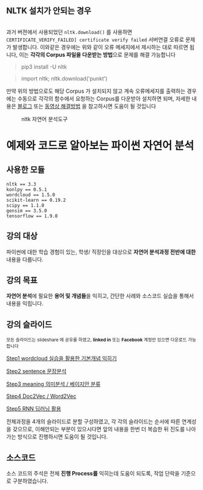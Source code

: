 
## NLTK 설치가 안되는 경우

<figure class="align-left">
  <img src="https://i.stack.imgur.com/0F2k3.png" alt="">
  <figcaption></figcaption>
</figure>

과거 버젼에서 사용되었던 `nltk.download()` 를 사용하면 `CERTIFICATE_VERIFY_FAILED] certificate verify failed` 서버연결 오류로 문제가 발생합니다. 이와같은 경우에는 위와 같이 오류 메세지에서 제시하는 대로 따르면 됩니다, 이는 **각각의 Corpus 파일을 다운받는 방법**으로 문제를 해결 가능합니다 


>  pip3 install -U nltk 

> import nltk; nltk.download('punkt')

만약 위의 방법으로도 해당 Corpus 가 설치되지 않고 계속 오류메세지를 출력하는 경우에는 수동으로 각각의 함수에서 요청하는 Corpus를 다운받아 설치하면 되며, 자세한 내용은 [블로그](http://pubdata.tistory.com/154) 또는 [동영상 해결방법](https://programmers.co.kr/learn/courses/21/lessons/946) 을 참고하시면 도움이 될 것입니다




<figure class="align-left">
  <img src="https://static1.squarespace.com/static/538cea80e4b00f1fad490c1b/54668a77e4b00fb778d22a34/54668d8ae4b00fb778d2859c/1416007413413/NLTK.png" alt="">
  <figcaption>nltk 자연어 분석도구</figcaption>
</figure>


# 예제와 코드로 알아보는 파이썬 자연어 분석


## 사용한 모듈

    nltk == 3.3
    konlpy == 0.5.1
    wordcloud == 1.5.0
    scikit-learn == 0.19.2
    scipy == 1.1.0
    gensim == 3.5.0
    tensorflow == 1.9.0



## 강의 대상

파이썬에 대한 학습 경험이 있는, 학생/ 직장인을 대상으로 **자연어 분석과정 전반에 대한** 내용을 다룹니다.


## 강의 목표

**자연어 분석**에 필요한 **용어 및 개념들**을 익히고, 간단한 사례와 소스코드 실습을 통해서 내용을 익힙니다.


## 강의 슬라이드

<small>모든 슬라이드는 slideshare 에 공유를 하였고, **linked in** 또는 **Facebook** 계정만 있으면 다운로드 가능합니다</small>


[Step1 wordcloud 실습을 활용한 기본개념 익히기](https://www.slideshare.net/YBkim2/1-word-cloud-108677087)

[Step2 sentence 문장분석](https://www.slideshare.net/YBkim2/2-108677123)

[Step3 meaning 의미분석 / 베이지안 분류](https://www.slideshare.net/YBkim2/3-108677208)

[Step4 Doc2Vec / Word2Vec](https://www.slideshare.net/YBkim2/4-word2vec-doc2vec)

[Step5 RNN 딥러닝 활용](https://www.slideshare.net/YBkim2/5-rnn-lstm-seq2seq)


전체과정을 4개의 슬라이드로 분할 구성하였고, 각 각의 슬라이드는 순서에 따른 연계성을 갖으므로, 이해안되는 부분이 있으시다면 앞의 내용을 한번 더 복습한 뒤 진도를 나아가는 방식으로 진행하시면 도움이 될 것입니다.


## 소스코드 

소스 코드의 주석은 전체 **진행 Process를** 익히는데 도움이 되도록, 작업 단락을 기준으로 구분하였습니다.
